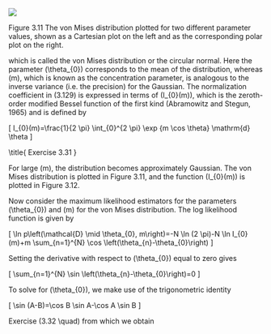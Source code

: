 
![](https://cdn.mathpix.com/cropped/2024_05_13_d2a86a8e5b0b3cfb4473g-1.jpg?height=586&width=1354&top_left_y=232&top_left_x=192)

Figure 3.11 The von Mises distribution plotted for two different parameter values, shown as a Cartesian plot on the left and as the corresponding polar plot on the right.

which is called the von Mises distribution or the circular normal. Here the parameter \(\theta_{0}\) corresponds to the mean of the distribution, whereas \(m\), which is known as the concentration parameter, is analogous to the inverse variance (i.e. the precision) for the Gaussian. The normalization coefficient in (3.129) is expressed in terms of \(I_{0}(m)\), which is the zeroth-order modified Bessel function of the first kind (Abramowitz and Stegun, 1965) and is defined by

\[
I_{0}(m)=\frac{1}{2 \pi} \int_{0}^{2 \pi} \exp \{m \cos \theta\} \mathrm{d} \theta
\]

\title{
Exercise 3.31
}

For large \(m\), the distribution becomes approximately Gaussian. The von Mises distribution is plotted in Figure 3.11, and the function \(I_{0}(m)\) is plotted in Figure 3.12.

Now consider the maximum likelihood estimators for the parameters \(\theta_{0}\) and \(m\) for the von Mises distribution. The log likelihood function is given by

\[
\ln p\left(\mathcal{D} \mid \theta_{0}, m\right)=-N \ln (2 \pi)-N \ln I_{0}(m)+m \sum_{n=1}^{N} \cos \left(\theta_{n}-\theta_{0}\right)
\]

Setting the derivative with respect to \(\theta_{0}\) equal to zero gives

\[
\sum_{n=1}^{N} \sin \left(\theta_{n}-\theta_{0}\right)=0
\]

To solve for \(\theta_{0}\), we make use of the trigonometric identity

\[
\sin (A-B)=\cos B \sin A-\cos A \sin B
\]

Exercise \(3.32 \quad\) from which we obtain